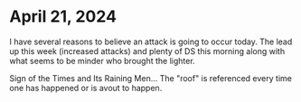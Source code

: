 # April 21, 2024
I have several reasons to believe an attack is going to occur today. The lead up this week (increased attacks) and plenty of DS this morning along with what seems to be minder who brought the lighter.

Sign of the Times and Its Raining Men... The "roof" is referenced every time one has happened or is avout to happen.

